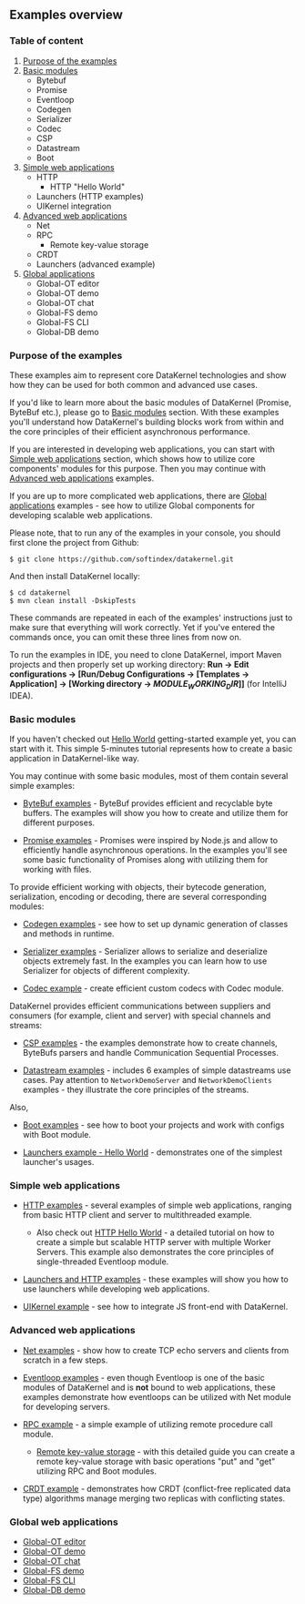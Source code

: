 ## Examples overview

### Table of content
1. [Purpose of the examples](#purpose-of-the-examples)
2. [Basic modules](#basic-modules)
    * Bytebuf
    * Promise 
    * Eventloop
    * Codegen
    * Serializer
    * Codec
    * CSP
    * Datastream
    * Boot
3. [Simple web applications](#simple-web-applications)
    * HTTP
        * HTTP "Hello World"
    * Launchers (HTTP examples)
    * UIKernel integration
4. [Advanced web applications](#advanced-web-applications)
    * Net
    * RPC
        * Remote key-value storage
    * CRDT
    * Launchers (advanced example)
5. [Global applications](#global-web-applications) 
    * Global-OT editor
    * Global-OT demo
    * Global-OT chat
    * Global-FS demo
    * Global-FS CLI
    * Global-DB demo

### Purpose of the examples
These examples aim to represent core DataKernel technologies and show how they can be used for both common and advanced 
use cases. 

If you'd like to learn more about the basic modules of DataKernel (Promise, ByteBuf etc.), please go to 
[Basic modules](#basic-modules) section. With these examples you'll understand how DataKernel's building blocks work
from within and the core principles of their efficient asynchronous performance. 

If you are interested in developing web applications, you can start with [Simple web applications](#simple-web-applications) 
section, which shows how to utilize core components' modules for this purpose. Then you may continue with 
[Advanced web applications](#advanced-web-applications) examples.

If you are up to more complicated web applications, there are [Global applications](#global-web-applications) examples - 
see how to utilize Global components for developing scalable web applications.

Please note, that to run any of the examples in your console, you should first clone the project from Github:

```
$ git clone https://github.com/softindex/datakernel.git
```

And then install DataKernel locally:
```
$ cd datakernel
$ mvn clean install -DskipTests
```
These commands are repeated in each of the examples' instructions just to make sure that everything will work correctly. 
Yet if you've entered the commands once, you can omit these three lines from now on. 

To run the examples in IDE, you need to clone DataKernel, import Maven projects and then properly set up working 
directory: 
**Run -> Edit configurations -> [Run/Debug Configurations -> [Templates -> Application] -> [Working directory -> 
$MODULE_WORKING_DIR$]]** (for IntelliJ IDEA).

### Basic modules
If you haven't checked out [Hello World](https://github.com/softindex/datakernel/tree/master/examples/getting-started) 
getting-started example yet, you can start with it. This simple 5-minutes tutorial represents how to create a basic 
application in DataKernel-like way.

You may continue with some basic modules, most of them contain several simple examples:
* [ByteBuf examples](https://github.com/softindex/datakernel/tree/master/examples/bytebuf) - ByteBuf provides efficient 
and recyclable byte buffers. The examples will show you how to create and utilize them for different purposes.

* [Promise examples](https://github.com/softindex/datakernel/tree/master/examples/promise) - Promises were inspired by 
Node.js and allow to efficiently handle asynchronous operations. In the examples you'll see some basic functionality of 
Promises along with utilizing them for working with files.

To provide efficient working with objects, their bytecode generation, serialization, encoding or decoding, there are 
several corresponding modules:
* [Codegen examples](https://github.com/softindex/datakernel/tree/master/examples/codegen) - see how to set up dynamic 
generation of classes and methods in runtime.

* [Serializer examples](https://github.com/softindex/datakernel/tree/master/examples/serializer) - Serializer allows to 
serialize and deserialize objects extremely fast. In the examples you can learn how to use Serializer for objects of 
different complexity.

* [Codec example](https://github.com/softindex/datakernel/tree/master/examples/codec) - create efficient 
custom codecs with Codec module.

DataKernel provides efficient communications between suppliers and consumers (for example, client and server) with 
special channels and streams: 
* [CSP examples](https://github.com/softindex/datakernel/tree/master/examples/csp) - the examples demonstrate how to 
create channels, ByteBufs parsers and handle Communication Sequential Processes.

* [Datastream examples](https://github.com/softindex/datakernel/tree/master/examples/datastreams) - includes 6 examples 
of simple datastreams use cases. Pay attention to `NetworkDemoServer` and `NetworkDemoClients` examples - they illustrate 
the core principles of the streams.

Also, 
* [Boot examples](https://github.com/softindex/datakernel/tree/master/examples/boot) - see how to boot your projects and 
work with configs with Boot module. 

* [Launchers example - Hello World](https://github.com/softindex/datakernel/tree/master/examples/launchers#hello-world) - 
demonstrates one of the simplest launcher's usages.


### Simple web applications
* [HTTP examples](https://github.com/softindex/datakernel/tree/master/examples/http) - several examples of simple web 
applications, ranging from basic HTTP client and server to multithreaded example.
    * Also check out [HTTP Hello World](https://github.com/softindex/datakernel/tree/master/examples/http-helloworld) - 
    a detailed tutorial on how to create a simple but scalable HTTP server with multiple Worker Servers. This example 
    also demonstrates the core principles of single-threaded Eventloop module.
    
* [Launchers and HTTP examples](https://github.com/softindex/datakernel/tree/master/examples/launchers#http) - these 
examples will show you how to use launchers while developing web applications.

* [UIKernel example](https://github.com/softindex/datakernel/tree/master/examples/codegen) - see how to integrate JS front-end 
with DataKernel.


### Advanced web applications
* [Net examples](https://github.com/softindex/datakernel/tree/master/examples/net) - show how to create TCP echo servers 
and clients from scratch in a few steps.

* [Eventloop examples](https://github.com/softindex/datakernel/tree/master/examples/eventloop) - even though Eventloop 
is one of the basic modules of DataKernel and is **not** bound to web applications, these examples demonstrate how 
eventloops can be utilized with Net module for developing servers.

* [RPC example](https://github.com/softindex/datakernel/tree/master/examples/rpc) - a simple example of utilizing remote 
procedure call module.
    * [Remote key-value storage](https://github.com/softindex/datakernel/tree/master/examples/remote-key-value-storage) - 
    with this detailed guide you can create a remote key-value storage with basic operations "put" and "get" utilizing 
    RPC and Boot modules.

* [CRDT example](https://github.com/softindex/datakernel/tree/master/examples/crdt) - demonstrates how CRDT (conflict-free 
replicated data type) algorithms manage merging two replicas with conflicting states.


### Global web applications
* [Global-OT editor](https://github.com/softindex/datakernel/tree/master/examples/global-ot-editor)
* [Global-OT demo](https://github.com/softindex/datakernel/tree/master/examples/global-ot-demo)
* [Global-OT chat](https://github.com/softindex/datakernel/tree/master/examples/global-ot-chat)
* [Global-FS demo](https://github.com/softindex/datakernel/tree/master/examples/global-fs-demo)
* [Global-FS CLI](https://github.com/softindex/datakernel/tree/master/examples/global-fs-cli)
* [Global-DB demo](https://github.com/softindex/datakernel/tree/master/examples/global-db-demo)


